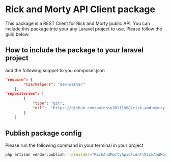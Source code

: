 # Rick and Morty API Client package

This package is a REST Client for Rick and Morty public API. You can include this package into your any Laravel 
project to use. Please follow the guid below.

## How to include the package to your laravel project
add the following snippet to you composer.json
```json
"require": {
        "t2a/helpers": "dev-master"
    },
"repositories": [
        {
            "type": "git",
            "url":  "https://github.com/antonio30111988/rick-and-morty-api-client.git"
        }
    ]
```

## Publish package config 
Please run the following command in your terminal in your project
```bash
php artisan vendor:publish --provider="RickAndMortyApiClient\RickAndMortyApiClientServiceProvider"
```

